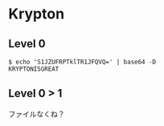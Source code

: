 # Krypton

## Level 0
```
$ echo 'S1JZUFRPTklTR1JFQVQ=' | base64 -D
KRYPTONISGREAT
```

## Level 0 > 1
ファイルなくね？
